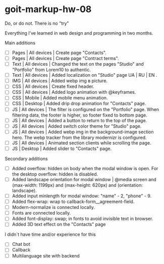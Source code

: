 # goit-markup-hw-08

Do, or do not. There is no "try"

Everything I’ve learned in web design and programming in two months.

Main additions

- [ ] Pages | All devices | Create page "Contacts".
- [ ] Pages | All devices | Create page "Contract terms".
- [ ] Text | All devices | Changed the text on the pages "Studio" and "Portfolio" from Lorem10 to authentic.
- [ ] Text | All devices | Added localization on "Studio" page UA | RU | EN
      .
- [ ] IMG | All devices | Added webp img в picture.
- [ ] CSS | All devices | Create fixed header.
- [ ] CSS | All devices | Added logo animation with @keyframes.
- [ ] CSS | Mobile | Added mobile menu animation.
- [ ] CSS | Desktop | Added drip drop animation for "Contacts" page.
- [ ] JS | All devices | The filter is configured on the "Portfolio" page. When filtering data, the footer is higher, so footer fixed to bottom page.
- [ ] JS | All devices | Added a button to return to the top of the page.
- [ ] JS | All devices | Added switch color theme for "Studio" page.
- [ ] JS | All devices | Added webp img in the background-image section hero. The webp tracker from the library modernizr is configured.
- [ ] JS | All devices | Animated section clients while scrolling the page.
- [ ] JS | Desktop | Added slider to "Contacts" page.

Secondary additions

- [ ] Added overflow: hidden on body when the modal window is open. For the
      desktop overflow: hidden is disabled.
- [ ] Added landscape orientation for modal window | @media screen and
      (max-width: 1199px) and (max-height: 620px) and (orientation: landscape).
- [ ] Added input minlength for modal window: "name" - 2, "phone" - 9.
- [ ] Added flex-wrap: wrap to callback-form\_\_agreement-field.
- [ ] Modern-normalize is connected locally.
- [ ] Fonts are connected locally.
- [ ] Added font-display: swap; in fonts to avoid invisible text in browser.
- [ ] Added 3D text effect on the "Contacts" page

I didn`t have time and/or experience for this

- [ ] Chat bot
- [ ] Callback
- [ ] Multilanguage site with backend
